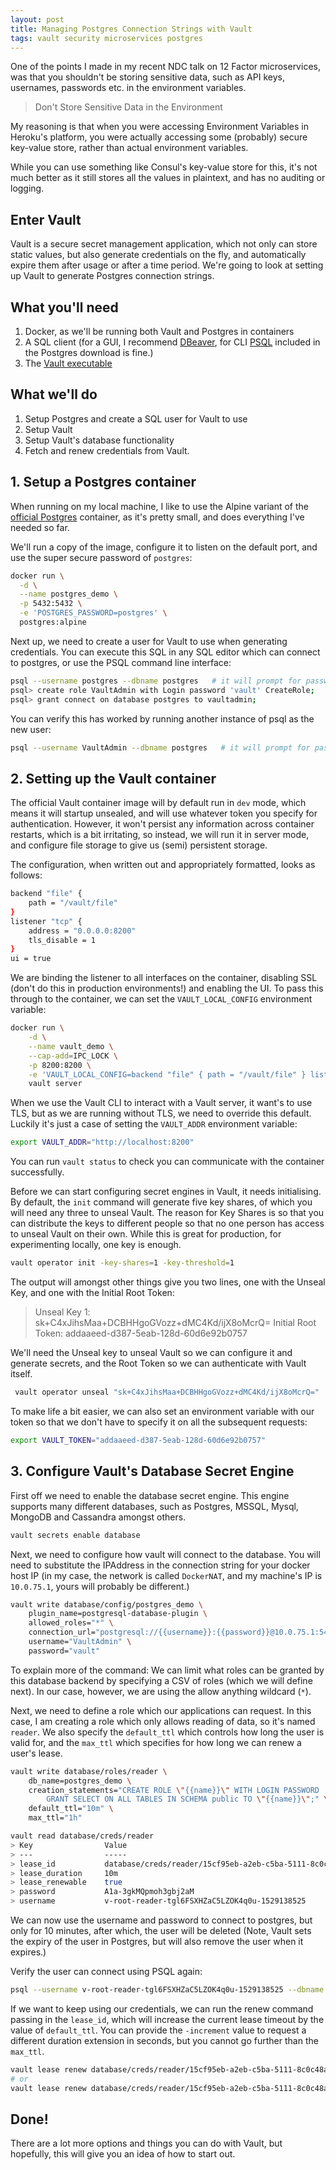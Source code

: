 ```yaml
---
layout: post
title: Managing Postgres Connection Strings with Vault
tags: vault security microservices postgres
---
```


One of the points I made in my recent NDC talk on 12 Factor microservices, was that you shouldn't be storing sensitive data, such as API keys, usernames, passwords etc. in the environment variables.

> Don't Store Sensitive Data in the Environment

My reasoning is that when you were accessing Environment Variables in Heroku's platform, you were actually accessing some (probably) secure key-value store, rather than actual environment variables.

While you can use something like Consul's key-value store for this, it's not much better as it still stores all the values in plaintext, and has no auditing or logging.

## Enter Vault

Vault is a secure secret management application, which not only can store static values, but also generate credentials on the fly, and automatically expire them after usage or after a time period.  We're going to look at setting up Vault to generate Postgres connection strings.

## What you'll need

1. Docker, as we'll be running both Vault and Postgres in containers
2. A SQL client (for a GUI, I recommend [DBeaver](https://dbeaver.io/), for CLI [PSQL](https://www.postgresql.org/download/) included in the Postgres download is fine.)
3. The [Vault executable](https://www.vaultproject.io/downloads.html)

## What we'll do

1. Setup Postgres and create a SQL user for Vault to use
2. Setup Vault
3. Setup Vault's database functionality
4. Fetch and renew credentials from Vault.


## 1. Setup a Postgres container

When running on my local machine, I like to use the Alpine variant of the [official Postgres](https://hub.docker.com/_/postgres/) container, as it's pretty small, and does everything I've needed so far.

We'll run a copy of the image, configure it to listen on the default port, and use the super secure password of `postgres`:

```bash
docker run \
  -d \
  --name postgres_demo \
  -p 5432:5432 \
  -e 'POSTGRES_PASSWORD=postgres' \
  postgres:alpine
```

Next up, we need to create a user for Vault to use when generating credentials.  You can execute this SQL in any SQL editor which can connect to postgres, or use the PSQL command line interface:

```bash
psql --username postgres --dbname postgres   # it will prompt for password
psql> create role VaultAdmin with Login password 'vault' CreateRole;
psql> grant connect on database postgres to vaultadmin;
```

You can verify this has worked by running another instance of psql as the new user:

```bash
psql --username VaultAdmin --dbname postgres   # it will prompt for password
```

## 2. Setting up the Vault container

The official Vault container image will by default run in `dev` mode, which means it will startup unsealed, and will use whatever token you specify for authentication.  However, it won't persist any information across container restarts, which is a bit irritating, so instead, we will run it in server mode, and configure file storage to give us (semi) persistent storage.

The configuration, when written out and appropriately formatted, looks as follows:

```bash
backend "file" {
    path = "/vault/file"
}
listener "tcp" {
    address = "0.0.0.0:8200"
    tls_disable = 1
}
ui = true
```

We are binding the listener to all interfaces on the container, disabling SSL (don't do this in production environments!) and enabling the UI.  To pass this through to the container, we can set the `VAULT_LOCAL_CONFIG` environment variable:

```bash
docker run \
    -d \
    --name vault_demo \
    --cap-add=IPC_LOCK \
    -p 8200:8200 \
    -e 'VAULT_LOCAL_CONFIG=backend "file" { path = "/vault/file" } listener "tcp" { address = "0.0.0.0:8200" tls_disable = 1 } ui = true' \
    vault server
```

When we use the Vault CLI to interact with a Vault server, it want's to use TLS, but as we are running without TLS, we need to override this default.  Luckily it's just a case of setting the `VAULT_ADDR` environment variable:

```bash
export VAULT_ADDR="http://localhost:8200"
```

You can run `vault status` to check you can communicate with the container successfully.

Before we can start configuring secret engines in Vault, it needs initialising.  By default, the `init` command will generate five key shares, of which you will need any three to unseal Vault.  The reason for Key Shares is so that you can distribute the keys to different people so that no one person has access to unseal Vault on their own.  While this is great for production, for experimenting locally, one key is enough.

```bash
vault operator init -key-shares=1 -key-threshold=1
```

The output will amongst other things give you two lines, one with the Unseal Key, and one with the Initial Root Token:

> Unseal Key 1: sk+C4xJihsMaa+DCBHHgoGVozz+dMC4Kd/ijX8oMcrQ=
Initial Root Token: addaaeed-d387-5eab-128d-60d6e92b0757

We'll need the Unseal key to unseal Vault so we can configure it and generate secrets, and the Root Token so we can authenticate with Vault itself.

```bash
 vault operator unseal "sk+C4xJihsMaa+DCBHHgoGVozz+dMC4Kd/ijX8oMcrQ="
```

To make life a bit easier, we can also set an environment variable with our token so that we don't have to specify it on all the subsequent requests:

```bash
export VAULT_TOKEN="addaaeed-d387-5eab-128d-60d6e92b0757"
```

## 3. Configure Vault's Database Secret Engine

First off we need to enable the database secret engine.  This engine supports many different databases, such as Postgres, MSSQL, Mysql, MongoDB and Cassandra amongst others.

```bash
vault secrets enable database
```

Next, we need to configure how vault will connect to the database.  You will need to substitute the IPAddress in the connection string for your docker host IP (in my case, the network is called `DockerNAT`, and my machine's IP is `10.0.75.1`, yours will probably be different.)

```bash
vault write database/config/postgres_demo \
    plugin_name=postgresql-database-plugin \
    allowed_roles="*" \
    connection_url="postgresql://{{username}}:{{password}}@10.0.75.1:5432/postgres?sslmode=disable" \
    username="VaultAdmin" \
    password="vault"
```

To explain more of the command:  We can limit what roles can be granted by this database backend by specifying a CSV of roles (which we will define next).  In our case, however, we are using the allow anything wildcard (`*`).

Next, we need to define a role which our applications can request.  In this case, I am creating a role which only allows reading of data, so it's named `reader`.  We also specify the `default_ttl` which controls how long the user is valid for, and the `max_ttl` which specifies for how long we can renew a user's lease.

```bash
vault write database/roles/reader \
    db_name=postgres_demo \
    creation_statements="CREATE ROLE \"{{name}}\" WITH LOGIN PASSWORD '{{password}}' VALID UNTIL '{{expiration}}'; \
        GRANT SELECT ON ALL TABLES IN SCHEMA public TO \"{{name}}\";" \
    default_ttl="10m" \
    max_ttl="1h"
```

```bash
vault read database/creds/reader
> Key                Value
> ---                -----
> lease_id           database/creds/reader/15cf95eb-a2eb-c5ba-5111-8c0c48ae30a6
> lease_duration     10m
> lease_renewable    true
> password           A1a-3gkMQpmoh3gbj2aM
> username           v-root-reader-tgl6FSXHZaC5LZOK4q0u-1529138525
```

We can now use the username and password to connect to postgres, but only for 10 minutes, after which, the user will be deleted (Note, Vault sets the expiry of the user in Postgres, but will also remove the user when it expires.)

Verify the user can connect using PSQL again:

```bash
psql --username v-root-reader-tgl6FSXHZaC5LZOK4q0u-1529138525 --dbname postgres
```

If we want to keep using our credentials, we can run the renew command passing in the `lease_id`, which will increase the current lease timeout by the value of `default_ttl`.  You can provide the `-increment` value to request a different duration extension in seconds, but you cannot go further than the `max_ttl`.

```bash
vault lease renew database/creds/reader/15cf95eb-a2eb-c5ba-5111-8c0c48ae30a6
# or
vault lease renew database/creds/reader/15cf95eb-a2eb-c5ba-5111-8c0c48ae30a6 -increment 360
```

## Done!

There are a lot more options and things you can do with Vault, but hopefully, this will give you an idea of how to start out.